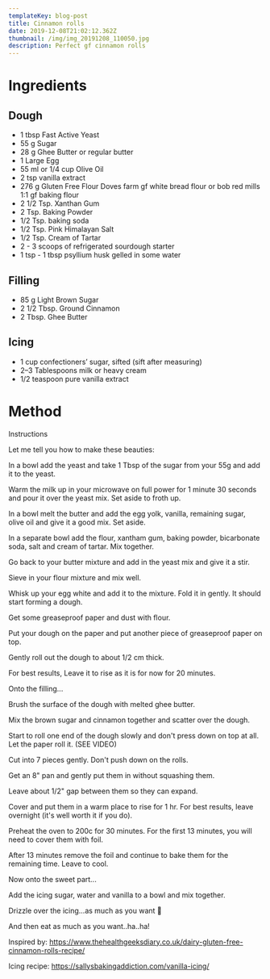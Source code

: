 ```yaml
---
templateKey: blog-post
title: Cinnamon rolls
date: 2019-12-08T21:02:12.362Z
thumbnail: /img/img_20191208_110050.jpg
description: Perfect gf cinnamon rolls
---
```

# Ingredients

## Dough

* 1 tbsp Fast Active Yeast
* 55 g Sugar
* 28 g Ghee Butter or regular butter
* 1 Large Egg
* 55 ml or 1/4 cup Olive Oil
* 2 tsp vanilla extract
* 276 g Gluten Free Flour Doves farm gf white bread flour or bob red mills 1:1 gf baking flour
* 2 1/2 Tsp. Xanthan Gum
* 2 Tsp. Baking Powder
* 1/2 Tsp. baking soda
* 1/2 Tsp. Pink Himalayan Salt
* 1/2 Tsp. Cream of Tartar
* 2 - 3 scoops of refrigerated sourdough starter
* 1 tsp - 1 tbsp psyllium husk gelled in some water

## Filling

* 85 g Light Brown Sugar
* 2 1/2 Tbsp. Ground Cinnamon
* 2 Tbsp. Ghee Butter

## Icing

* 1 cup confectioners’ sugar, sifted (sift after measuring)
* 2–3 Tablespoons milk or heavy cream
* 1/2 teaspoon pure vanilla extract

# Method

Instructions

Let me tell you how to make these beauties:

In a bowl add the yeast and take 1 Tbsp of the sugar from your 55g and add it to the yeast.

Warm the milk up in your microwave on full power for 1 minute 30 seconds and pour it over the yeast mix. Set aside to froth up.

In a bowl melt the butter and add the egg yolk, vanilla, remaining sugar, olive oil and give it a good mix. Set aside.

In a separate bowl add the flour, xantham gum, baking powder, bicarbonate soda, salt and cream of tartar. Mix together.

Go back to your butter mixture and add in the yeast mix and give it a stir.

Sieve in your flour mixture and mix well.

Whisk up your egg white and add it to the mixture. Fold it in gently. It should start forming a dough.

Get some greaseproof paper and dust with flour.

Put your dough on the paper and put another piece of greaseproof paper on top.



Gently roll out the dough to about 1/2 cm thick. 



For best results, Leave it to rise as it is for now for 20 minutes.



Onto the filling...

Brush the surface of the dough with melted ghee butter.

Mix the brown sugar and cinnamon together and scatter over the dough.

Start to roll one end of the dough slowly and don't press down on top at all. Let the paper roll it. (SEE VIDEO)

Cut into 7 pieces gently. Don't push down on the rolls.

Get an 8" pan and gently put them in without squashing them.

Leave about 1/2" gap between them so they can expand.

Cover and put them in a warm place to rise for 1 hr. For best results, leave overnight (it's well worth it if you do).

Preheat the oven to 200c for 30 minutes. For the first 13 minutes, you will need to cover them with foil.

After 13 minutes remove the foil and continue to bake them for the remaining time. Leave to cool.

Now onto the sweet part...

Add the icing sugar, water and vanilla to a bowl and mix together.

Drizzle over the icing...as much as you want 🙂

And then eat as much as you want..ha..ha!



Inspired by: <https://www.thehealthgeeksdiary.co.uk/dairy-gluten-free-cinnamon-rolls-recipe/>

Icing recipe: <https://sallysbakingaddiction.com/vanilla-icing/>
